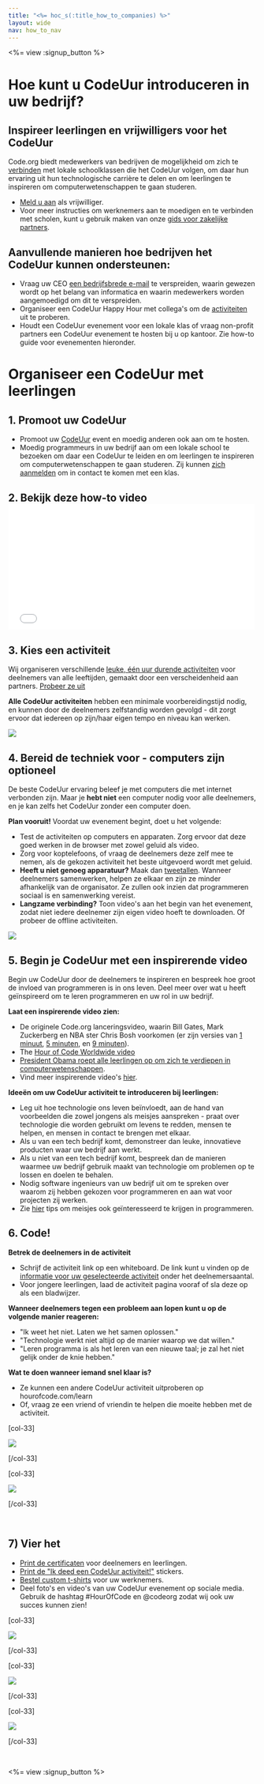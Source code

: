 ```yaml
---
title: "<%= hoc_s(:title_how_to_companies) %>"
layout: wide
nav: how_to_nav
---
```

<%= view :signup_button %>

# Hoe kunt u CodeUur introduceren in uw bedrijf?

## Inspireer leerlingen en vrijwilligers voor het CodeUur

Code.org biedt medewerkers van bedrijven de mogelijkheid om zich te [verbinden](<%= resolve_url('https://code.org/volunteer') %>) met lokale schoolklassen die het CodeUur volgen, om daar hun ervaring uit hun technologische carrière te delen en om leerlingen te inspireren om computerwetenschappen te gaan studeren.

- [Meld u aan](<%= resolve_url('https://code.org/volunteer') %>) als vrijwilliger.
- Voor meer instructies om werknemers aan te moedigen en te verbinden met scholen, kunt u gebruik maken van onze [gids voor zakelijke partners](<%= localized_file('/files/hoc-corporate-toolkit.pdf') %>).

## Aanvullende manieren hoe bedrijven het CodeUur kunnen ondersteunen:

- Vraag uw CEO [een bedrijfsbrede e-mail](<%= resolve_url('/promote/resources#sample-emails') %>) te verspreiden, waarin gewezen wordt op het belang van informatica en waarin medewerkers worden aangemoedigd om dit te verspreiden. 
- Organiseer een CodeUur Happy Hour met collega's om de [activiteiten](<%= resolve_url('/learn') %>) uit te proberen.
- Houdt een CodeUur evenement voor een lokale klas of vraag non-profit partners een CodeUur evenement te hosten bij u op kantoor. Zie how-to guide voor evenementen hieronder.

# Organiseer een CodeUur met leerlingen

## 1. Promoot uw CodeUur

- Promoot uw [CodeUur](<%= resolve_url('/promote') %>) event en moedig anderen ook aan om te hosten.
- Moedig programmeurs in uw bedrijf aan om een lokale school te bezoeken om daar een CodeUur te leiden en om leerlingen te inspireren om computerwetenschappen te gaan studeren. Zij kunnen [zich aanmelden](<%= resolve_url('https://code.org/volunteer/engineer') %>) om in contact te komen met een klas.

## 2. Bekijk deze how-to video <iframe width="500" height="255" src="//www.youtube.com/embed/SrnvvWDm73k" frameborder="0" allowfullscreen mark="crwd-mark"></iframe> 

## 3. Kies een activiteit

Wij organiseren verschillende [leuke, één uur durende activiteiten](<%= resolve_url('/learn') %>) voor deelnemers van alle leeftijden, gemaakt door een verscheidenheid aan partners. [Probeer ze uit](<%= resolve_url('/learn') %>)

**Alle CodeUur activiteiten** hebben een minimale voorbereidingstijd nodig, en kunnen door de deelnemers zelfstandig worden gevolgd - dit zorgt ervoor dat iedereen op zijn/haar eigen tempo en niveau kan werken.

[![](/images/fit-700/tutorials.png)](<%= resolve_url('/learn') %>)

## 4. Bereid de techniek voor - computers zijn optioneel

De beste CodeUur ervaring beleef je met computers die met internet verbonden zijn. Maar je **hebt niet** een computer nodig voor alle deelnemers, en je kan zelfs het CodeUur zonder een computer doen.

**Plan vooruit!** Voordat uw evenement begint, doet u het volgende:

- Test de activiteiten op computers en apparaten. Zorg ervoor dat deze goed werken in de browser met zowel geluid als video.
- Zorg voor koptelefoons, of vraag de deelnemers deze zelf mee te nemen, als de gekozen activiteit het beste uitgevoerd wordt met geluid.
- **Heeft u niet genoeg apparatuur?** Maak dan [tweetallen](https://www.youtube.com/watch?v=vgkahOzFH2Q). Wanneer deelnemers samenwerken, helpen ze elkaar en zijn ze minder afhankelijk van de organisator. Ze zullen ook inzien dat programmeren sociaal is en samenwerking vereist.
- **Langzame verbinding?** Toon video's aan het begin van het evenement, zodat niet iedere deelnemer zijn eigen video hoeft te downloaden. Of probeer de offline activiteiten.

<img src="/images/fit-350/group_ipad.jpg" />

## 5. Begin je CodeUur met een inspirerende video

Begin uw CodeUur door de deelnemers te inspireren en bespreek hoe groot de invloed van programmeren is in ons leven. Deel meer over wat u heeft geïnspireerd om te leren programmeren en uw rol in uw bedrijf.

**Laat een inspirerende video zien:**

- De originele Code.org lanceringsvideo, waarin Bill Gates, Mark Zuckerberg en NBA ster Chris Bosh voorkomen (er zijn versies van [1 minuut](https://www.youtube.com/watch?v=qYZF6oIZtfc), [5 minuten](https://www.youtube.com/watch?v=nKIu9yen5nc), en [9 minuten](https://www.youtube.com/watch?v=dU1xS07N-FA)).
- The [Hour of Code Worldwide video](https://www.youtube.com/watch?v=KsOIlDT145A)
- [President Obama roept alle leerlingen op om zich te verdiepen in computerwetenschappen](https://www.youtube.com/watch?v=6XvmhE1J9PY).
- Vind meer inspirerende video's [hier](https://www.youtube.com/playlist?list=PLzdnOPI1iJNfpD8i4Sx7U0y2MccnrNZuP).

**Ideeën om uw CodeUur activiteit te introduceren bij leerlingen:**

- Leg uit hoe technologie ons leven beïnvloedt, aan de hand van voorbeelden die zowel jongens als meisjes aanspreken - praat over technologie die worden gebruikt om levens te redden, mensen te helpen, en mensen in contact te brengen met elkaar. 
- Als u van een tech bedrijf komt, demonstreer dan leuke, innovatieve producten waar uw bedrijf aan werkt.
- Als u niet van een tech bedrijf komt, bespreek dan de manieren waarmee uw bedrijf gebruik maakt van technologie om problemen op te lossen en doelen te behalen.
- Nodig software ingenieurs van uw bedrijf uit om te spreken over waarom zij hebben gekozen voor programmeren en aan wat voor projecten zij werken.
- Zie [hier](<%= resolve_url('https://code.org/girls') %>) tips om meisjes ook geïnteresseerd te krijgen in programmeren.

## 6. Code!

**Betrek de deelnemers in de activiteit**

- Schrijf de activiteit link op een whiteboard. De link kunt u vinden op de [informatie voor uw geselecteerde activiteit](<%= resolve_url('/learn') %>) onder het deelnemersaantal.
- Voor jongere leerlingen, laad de activiteit pagina vooraf of sla deze op als een bladwijzer.

**Wanneer deelnemers tegen een probleem aan lopen kunt u op de volgende manier reageren:**

- "Ik weet het niet. Laten we het samen oplossen."
- "Technologie werkt niet altijd op de manier waarop we dat willen."
- "Leren programma is als het leren van een nieuwe taal; je zal het niet gelijk onder de knie hebben."

**Wat te doen wanneer iemand snel klaar is?**

- Ze kunnen een andere CodeUur activiteit uitproberen op hourofcode.com/learn
- Of, vraag ze een vriend of vriendin te helpen die moeite hebben met de activiteit.

[col-33]

![](/images/fit-250/highschoolgirls.jpeg)

[/col-33]

[col-33]

![](/images/fit-300/group_ar.jpg)

[/col-33]

<p style="clear:both">&nbsp;</p>

## 7) Vier het

- [Print de certificaten](<%= resolve_url('https://code.org/certificates') %>) voor deelnemers en leerlingen.
- [Print de "Ik deed een CodeUur activiteit!"](<%= resolve_url('/promote/resources#stickers') %>) stickers.
- [Bestel custom t-shirts](http://blog.code.org/post/132608499493/hour-of-code-shirts-and-more) voor uw werknemers.
- Deel foto's en video's van uw CodeUur evenement op sociale media. Gebruik de hashtag #HourOfCode en @codeorg zodat wij ook uw succes kunnen zien!

[col-33]

![](/images/fit-250/celebrate2.jpeg)

[/col-33]

[col-33]

![](/images/fit-260/highlight-certificates.jpg)

[/col-33]

[col-33]

![](/images/fit-300/boy-certificate.jpg)

[/col-33]

<p style="clear:both">&nbsp;</p>

<%= view :signup_button %>